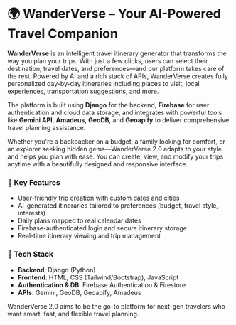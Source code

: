 # 🌍 WanderVerse – Your AI-Powered Travel Companion

**WanderVerse** is an intelligent travel itinerary generator that transforms the way you plan your trips. With just a few clicks, users can select their destination, travel dates, and preferences—and our platform takes care of the rest. Powered by AI and a rich stack of APIs, WanderVerse creates fully personalized day-by-day itineraries including places to visit, local experiences, transportation suggestions, and more.

The platform is built using **Django** for the backend, **Firebase** for user authentication and cloud data storage, and integrates with powerful tools like **Gemini API**, **Amadeus**, **GeoDB**, and **Geoapify** to deliver comprehensive travel planning assistance.

Whether you're a backpacker on a budget, a family looking for comfort, or an explorer seeking hidden gems—WanderVerse 2.0 adapts to your style and helps you plan with ease. You can create, view, and modify your trips anytime with a beautifully designed and responsive interface.

### 🔑 Key Features
- User-friendly trip creation with custom dates and cities
- AI-generated itineraries tailored to preferences (budget, travel style, interests)
- Daily plans mapped to real calendar dates
- Firebase-authenticated login and secure itinerary storage
- Real-time itinerary viewing and trip management

### 🔧 Tech Stack
- **Backend**: Django (Python)
- **Frontend**: HTML, CSS (Tailwind/Bootstrap), JavaScript
- **Authentication & DB**: Firebase Authentication & Firestore
- **APIs**: Gemini, GeoDB, Geoapify, Amadeus

WanderVerse 2.0 aims to be the go-to platform for next-gen travelers who want smart, fast, and flexible travel planning.
